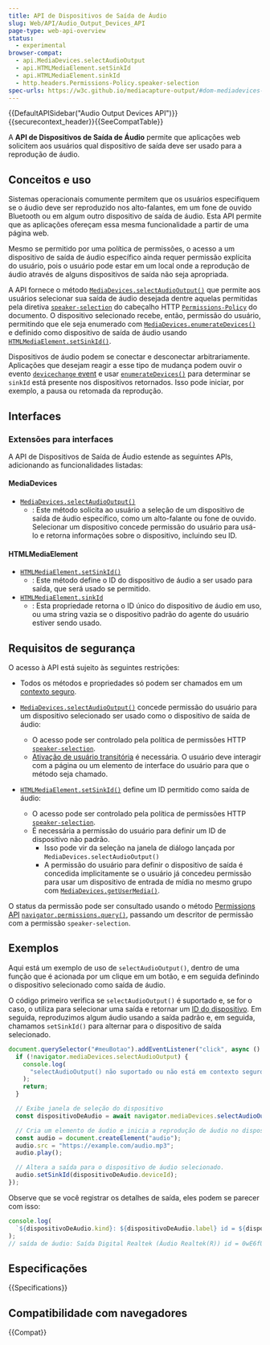 ```yaml
---
title: API de Dispositivos de Saída de Áudio
slug: Web/API/Audio_Output_Devices_API
page-type: web-api-overview
status:
  - experimental
browser-compat:
  - api.MediaDevices.selectAudioOutput
  - api.HTMLMediaElement.setSinkId
  - api.HTMLMediaElement.sinkId
  - http.headers.Permissions-Policy.speaker-selection
spec-urls: https://w3c.github.io/mediacapture-output/#dom-mediadevices-selectaudiooutput
---
```


{{DefaultAPISidebar("Audio Output Devices API")}}{{securecontext_header}}{{SeeCompatTable}}

A **API de Dispositivos de Saída de Áudio** permite que aplicações web solicitem aos usuários qual dispositivo de saída deve ser usado para a reprodução de áudio.

## Conceitos e uso

Sistemas operacionais comumente permitem que os usuários especifiquem se o áudio deve ser reproduzido nos alto-falantes, em um fone de ouvido Bluetooth ou em algum outro dispositivo de saída de áudio.
Esta API permite que as aplicações ofereçam essa mesma funcionalidade a partir de uma página web.

Mesmo se permitido por uma política de permissões, o acesso a um dispositivo de saída de áudio específico ainda requer permissão explícita do usuário, pois o usuário pode estar em um local onde a reprodução de áudio através de alguns dispositivos de saída não seja apropriada.

A API fornece o método [`MediaDevices.selectAudioOutput()`](/pt-BR/docs/Web/API/MediaDevices/selectAudioOutput) que permite aos usuários selecionar sua saída de áudio desejada dentre aquelas permitidas pela diretiva [`speaker-selection`](/pt-BR/docs/Web/HTTP/Headers/Permissions-Policy/speaker-selection) do cabeçalho HTTP [`Permissions-Policy`](/pt-BR/docs/Web/HTTP/Headers/Permissions-Policy) do documento.
O dispositivo selecionado recebe, então, permissão do usuário, permitindo que ele seja enumerado com [`MediaDevices.enumerateDevices()`](/pt-BR/docs/Web/API/MediaDevices/enumerateDevices) e definido como dispositivo de saída de áudio usando [`HTMLMediaElement.setSinkId()`](/pt-BR/docs/Web/API/HTMLMediaElement/setSinkId).

Dispositivos de áudio podem se conectar e desconectar arbitrariamente. Aplicações que desejam reagir a esse tipo de mudança podem ouvir o evento [`devicechange` event](/pt-BR/docs/Web/API/MediaDevices/devicechange_event) e usar [`enumerateDevices()`](/pt-BR/docs/Web/API/MediaDevices/enumerateDevices) para determinar se `sinkId` está presente nos dispositivos retornados.
Isso pode iniciar, por exemplo, a pausa ou retomada da reprodução.

## Interfaces

### Extensões para interfaces

A API de Dispositivos de Saída de Áudio estende as seguintes APIs, adicionando as funcionalidades listadas:

#### MediaDevices

- [`MediaDevices.selectAudioOutput()`](/pt-BR/docs/Web/API/MediaDevices/selectAudioOutput)
  - : Este método solicita ao usuário a seleção de um dispositivo de saída de áudio específico, como um alto-falante ou fone de ouvido.
    Selecionar um dispositivo concede permissão do usuário para usá-lo e retorna informações sobre o dispositivo, incluindo seu ID.

#### HTMLMediaElement

- [`HTMLMediaElement.setSinkId()`](/pt-BR/docs/Web/API/HTMLMediaElement/setSinkId)
  - : Este método define o ID do dispositivo de áudio a ser usado para saída, que será usado se permitido.
- [`HTMLMediaElement.sinkId`](/pt-BR/docs/Web/API/HTMLMediaElement/sinkId)
  - : Esta propriedade retorna o ID único do dispositivo de áudio em uso, ou uma string vazia se o dispositivo padrão do agente do usuário estiver sendo usado.

## Requisitos de segurança

O acesso à API está sujeito às seguintes restrições:

- Todos os métodos e propriedades só podem ser chamados em um [contexto seguro](/pt-BR/docs/Web/Security/Secure_Contexts).

- [`MediaDevices.selectAudioOutput()`](/pt-BR/docs/Web/API/MediaDevices/selectAudioOutput) concede permissão do usuário para um dispositivo selecionado ser usado como o dispositivo de saída de áudio:

  - O acesso pode ser controlado pela política de permissões HTTP [`speaker-selection`](/pt-BR/docs/Web/HTTP/Headers/Permissions-Policy/speaker-selection).
  - [Ativação de usuário transitória](/pt-BR/docs/Web/Security/User_activation) é necessária.
    O usuário deve interagir com a página ou um elemento de interface do usuário para que o método seja chamado.

- [`HTMLMediaElement.setSinkId()`](/pt-BR/docs/Web/API/HTMLMediaElement/setSinkId) define um ID permitido como saída de áudio:

  - O acesso pode ser controlado pela política de permissões HTTP [`speaker-selection`](/pt-BR/docs/Web/HTTP/Headers/Permissions-Policy/speaker-selection).
  - É necessária a permissão do usuário para definir um ID de dispositivo não padrão.
    - Isso pode vir da seleção na janela de diálogo lançada por `MediaDevices.selectAudioOutput()`
    - A permissão do usuário para definir o dispositivo de saída é concedida implicitamente se o usuário já concedeu permissão para usar um dispositivo de entrada de mídia no mesmo grupo com [`MediaDevices.getUserMedia()`](/pt-BR/docs/Web/API/MediaDevices/getUserMedia).

O status da permissão pode ser consultado usando o método [Permissions API](/pt-BR/docs/Web/API/Permissions_API) [`navigator.permissions.query()`](/pt-BR/docs/Web/API/Permissions/query), passando um descritor de permissão com a permissão `speaker-selection`.

## Exemplos

Aqui está um exemplo de uso de `selectAudioOutput()`, dentro de uma função que é acionada por um clique em um botão, e em seguida definindo o dispositivo selecionado como saída de áudio.

O código primeiro verifica se `selectAudioOutput()` é suportado e, se for o caso, o utiliza para selecionar uma saída e retornar um [ID do dispositivo](/pt-BR/docs/Web/API/MediaDeviceInfo/deviceId).
Em seguida, reproduzimos algum áudio usando a saída padrão e, em seguida, chamamos `setSinkId()` para alternar para o dispositivo de saída selecionado.

```js
document.querySelector("#meuBotao").addEventListener("click", async () => {
  if (!navigator.mediaDevices.selectAudioOutput) {
    console.log(
      "selectAudioOutput() não suportado ou não está em contexto seguro.",
    );
    return;
  }

  // Exibe janela de seleção do dispositivo
  const dispositivoDeAudio = await navigator.mediaDevices.selectAudioOutput();

  // Cria um elemento de áudio e inicia a reprodução de áudio no dispositivo padrão
  const audio = document.createElement("audio");
  audio.src = "https://example.com/audio.mp3";
  audio.play();

  // Altera a saída para o dispositivo de áudio selecionado.
  audio.setSinkId(dispositivoDeAudio.deviceId);
});
```

Observe que se você registrar os detalhes de saída, eles podem se parecer com isso:

```js
console.log(
  `${dispositivoDeAudio.kind}: ${dispositivoDeAudio.label} id = ${dispositivoDeAudio.deviceId}`,
);
// saída de áudio: Saída Digital Realtek (Áudio Realtek(R)) id = 0wE6fURSZ20H0N2NbxqgowQJLWbwo+5ablCVVJwRM3k=
```

## Especificações

{{Specifications}}

## Compatibilidade com navegadores

{{Compat}}
